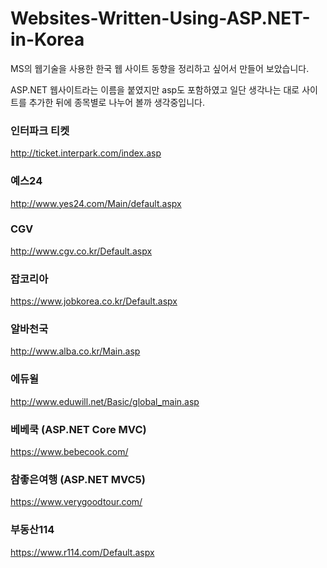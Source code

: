 # Websites-Written-Using-ASP.NET-in-Korea

MS의 웹기술을 사용한 한국 웹 사이트 동향을 정리하고 싶어서 만들어 보았습니다.

ASP.NET 웹사이트라는 이름을 붙였지만 asp도 포함하였고 일단 생각나는 대로 사이트를 추가한 뒤에 종목별로 나누어 볼까 생각중입니다.

### 인터파크 티켓
http://ticket.interpark.com/index.asp

### 예스24
http://www.yes24.com/Main/default.aspx

### CGV
http://www.cgv.co.kr/Default.aspx

### 잡코리아
https://www.jobkorea.co.kr/Default.aspx

### 알바천국
http://www.alba.co.kr/Main.asp

### 에듀윌
http://www.eduwill.net/Basic/global_main.asp

### 베베쿡 (ASP.NET Core MVC)
https://www.bebecook.com/

### 참좋은여행 (ASP.NET MVC5)
https://www.verygoodtour.com/

### 부동산114
https://www.r114.com/Default.aspx

